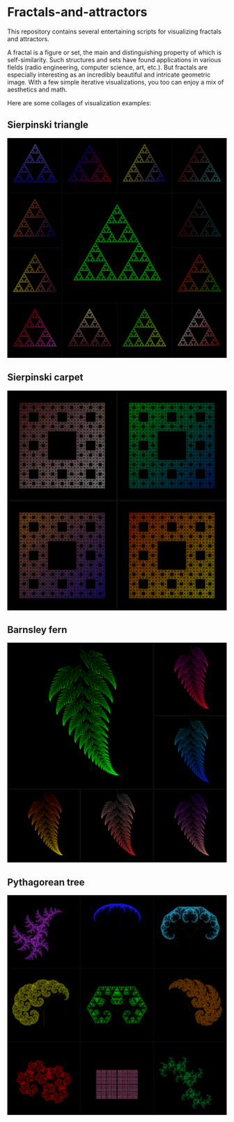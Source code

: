 # Fractals-and-attractors
 This repository contains several entertaining scripts for visualizing fractals and attractors.
 
 A fractal is a figure or set, the main and distinguishing property of which is self-similarity. Such structures and sets have found applications in various fields (radio engineering, computer science, art, etc.). But fractals are especially interesting as an incredibly beautiful and intricate geometric image. With a few simple iterative visualizations, you too can enjoy a mix of aesthetics and math.
 
Here are some collages of visualization examples:
  
## Sierpinski triangle
 ![there must be a fractal](https://github.com/Kyrylo-Kotelevets/Fractals-and-attractors/blob/master/examples/Треугольник_Серпинского.png)
## Sierpinski carpet
 ![there must be a fractal](https://github.com/Kyrylo-Kotelevets/Fractals-and-attractors/blob/master/examples/Ковёр_Серпинского.png)
## Barnsley fern
 ![there must be a fractal](https://github.com/Kyrylo-Kotelevets/Fractals-and-attractors/blob/master/examples/Папоротник_Барнсли.png)
## Pythagorean tree
 ![there must be a fractal](https://github.com/Kyrylo-Kotelevets/Fractals-and-attractors/blob/master/examples/Пифагорово_дерево.png)
